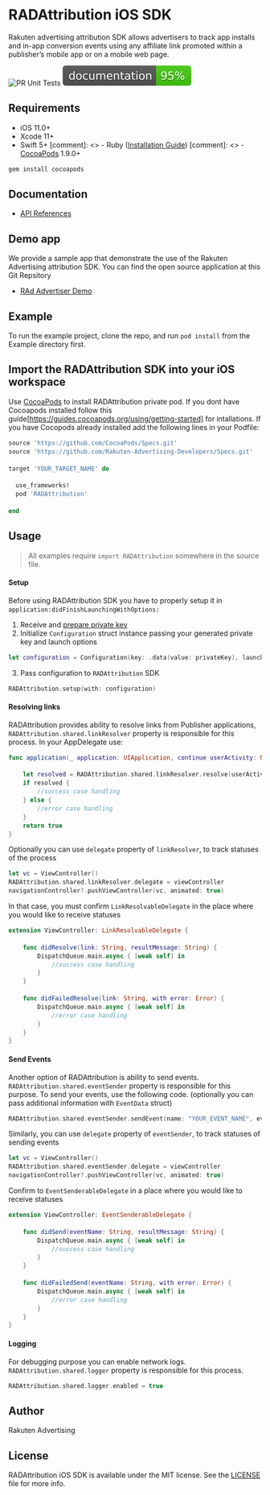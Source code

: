 # RADAttribution iOS SDK
Rakuten advertising attribution SDK allows advertisers to track app installs and in-app conversion events using any affiliate link promoted within a publisher’s mobile app or on a mobile web page.

![PR Unit Tests](https://github.com/Rakuten-Advertising-Developers/RADAttribution-SDK-iOS/workflows/PR%20Unit%20Tests/badge.svg)
[![RADAttribution](https://raw.githubusercontent.com/Rakuten-Advertising-Developers/RADAttribution-SDK-iOS/master/docs/badge.svg?sanitize=true)](https://rakuten-advertising-developers.github.io/RADAttribution-SDK-iOS/)
## Requirements

- iOS 11.0+
- Xcode 11+
- Swift 5+
[comment]: <> - Ruby ([Installation Guide](./guides/RubyInstallationGuide.md))
[comment]: <> - [CocoaPods](https://cocoapods.org) 1.9.0+

```sh 
gem install cocoapods 
```

## Documentation
* [API References](https://rakuten-advertising-developers.github.io/RADAttribution-SDK-iOS/)

## Demo app
We provide a sample app that demonstrate the use of the Rakuten Advertising attribution SDK. You can find the open source application at this Git Repsitory
* [RAd Advertiser Demo](https://github.com/Rakuten-Advertising-Developers/radadvertiser-demo-ios/)

## Example
To run the example project, clone the repo, and run `pod install` from the Example directory first.

## Import the RADAttribution SDK into your iOS workspace

Use [CocoaPods](https://cocoapods.org) to install RADAttribution private pod. If you dont have Cocoapods installed follow this guide[https://guides.cocoapods.org/using/getting-started] for intallations. If you have Cocopods already installed add the following lines in your Podfile:

```ruby
source 'https://github.com/CocoaPods/Specs.git'
source 'https://github.com/Rakuten-Advertising-Developers/Specs.git'

target 'YOUR_TARGET_NAME' do
  
  use_frameworks!
  pod 'RADAttribution'
  
end
```
## Usage
> All examples require `import RADAttribution` somewhere in the source file.


#### Setup
Before using RADAttribution SDK you have to properly setup it in `application:didFinishLaunchingWithOptions:`
1. Receive and [prepare private key](./guides/KeyPreparationGuide.md)
2. Initialize `Configuration` struct instance passing your generated private key and launch options
```swift
let configuration = Configuration(key: .data(value: privateKey), launchOptions: launchOptions)
```
3. Pass configuration to `RADAttribution` SDK
```swift
RADAttribution.setup(with: configuration)
```

#### Resolving links
RADAttribution provides ability to resolve links from Publisher applications, `RADAttribution.shared.linkResolver` property is responsible for this process. In your AppDelegate use:
```swift
func application(_ application: UIApplication, continue userActivity: NSUserActivity, restorationHandler: @escaping ([UIUserActivityRestoring]?) -> Void) -> Bool {
       
    let resolved = RADAttribution.shared.linkResolver.resolve(userActivity: userActivity)
    if resolved {
        //success case handling
    } else {
        //error case handling
    }
    return true
}
```
Optionally you can use `delegate` property of `linkResolver`, to track statuses of the process
```swift
let vc = ViewController()
RADAttribution.shared.linkResolver.delegate = viewController
navigationController?.pushViewController(vc, animated: true)
```
In that case, you must confirm `LinkResolvableDelegate` in the place where you would like to receive statuses
```swift
extension ViewController: LinkResolvableDelegate {
    
    func didResolve(link: String, resultMessage: String) {
        DispatchQueue.main.async { [weak self] in
            //success case handling
        }
    }
    
    func didFailedResolve(link: String, with error: Error) {
        DispatchQueue.main.async { [weak self] in
            //error case handling
        }
    }
}
```
#### Send Events
Another option of RADAttribution is ability to send events. `RADAttribution.shared.eventSender` property is responsible for this purpose. To send your events, use the following code. (optionally you can pass additional information with `EventData` struct)
```swift
RADAttribution.shared.eventSender.sendEvent(name: "YOUR_EVENT_NAME", eventData: nil)
```
Similarly, you can use `delegate` property of `eventSender`, to track statuses of sending events
```swift
let vc = ViewController()
RADAttribution.shared.eventSender.delegate = viewController
navigationController?.pushViewController(vc, animated: true)
```
Confirm to `EventSenderableDelegate` in a place where you would like to receive statuses
```swift
extension ViewController: EventSenderableDelegate {
    
    func didSend(eventName: String, resultMessage: String) {
        DispatchQueue.main.async { [weak self] in
            //success case handling
        }
    }
    
    func didFailedSend(eventName: String, with error: Error) {
        DispatchQueue.main.async { [weak self] in
            //error case handling
        }
    }
}
```
#### Logging
For debugging purpose you can enable network logs. `RADAttribution.shared.logger` property is responsible for this process.
```swift
RADAttribution.shared.logger.enabled = true
```

## Author
Rakuten Advertising

## License
RADAttribution iOS SDK is available under the MIT license. See the [LICENSE](./LICENSE) file for more info.
